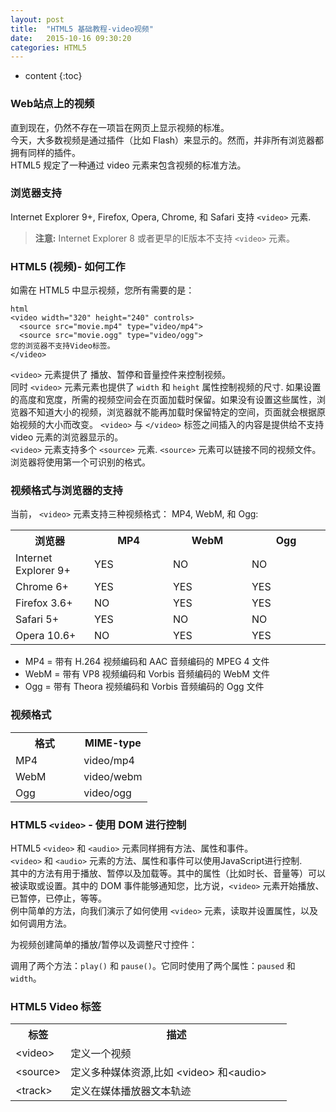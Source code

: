 ```yaml
---
layout: post
title:  "HTML5 基础教程-video视频"
date:   2015-10-16 09:30:20
categories: HTML5
---
```


* content
{:toc}


### Web站点上的视频

直到现在，仍然不存在一项旨在网页上显示视频的标准。  
今天，大多数视频是通过插件（比如 Flash）来显示的。然而，并非所有浏览器都拥有同样的插件。  
HTML5 规定了一种通过 video 元素来包含视频的标准方法。

### 浏览器支持


Internet Explorer 9+, Firefox, Opera, Chrome, 和 Safari 支持 `<video>` 元素.  
> **注意:** Internet Explorer 8 或者更早的IE版本不支持 `<video>` 元素。

### HTML5 (视频)- 如何工作

如需在 HTML5 中显示视频，您所有需要的是：

    html
	<video width="320" height="240" controls>
	  <source src="movie.mp4" type="video/mp4">
	  <source src="movie.ogg" type="video/ogg">
	您的浏览器不支持Video标签。
	</video>


`<video>` 元素提供了 播放、暂停和音量控件来控制视频。  
同时 `<video>` 元素元素也提供了 `width` 和 `height` 属性控制视频的尺寸.  如果设置的高度和宽度，所需的视频空间会在页面加载时保留。如果没有设置这些属性，浏览器不知道大小的视频，浏览器就不能再加载时保留特定的空间，页面就会根据原始视频的大小而改变。
`<video>` 与 `</video>` 标签之间插入的内容是提供给不支持 video 元素的浏览器显示的。  
`<video>` 元素支持多个 `<source>` 元素. `<source>` 元素可以链接不同的视频文件。浏览器将使用第一个可识别的格式。

### 视频格式与浏览器的支持

当前， `<video>` 元素支持三种视频格式： MP4, WebM, 和 Ogg:

<table > <tbody><tr> <th width="25%">浏览器</th> <th width="25%">MP4</th> <th width="25%">WebM</th> <th width="25%">Ogg</th> </tr> <tr> <td>Internet Explorer 9+</td> <td>YES</td> <td>NO</td> <td>NO</td> </tr> <tr> <td>Chrome 6+</td> <td>YES</td> <td>YES</td> <td>YES</td> </tr> <tr> <td>Firefox 3.6+</td> <td>NO</td> <td>YES</td> <td>YES</td> </tr> <tr> <td>Safari 5+</td> <td>YES</td> <td>NO</td> <td>NO</td> </tr> <tr> <td>Opera 10.6+</td> <td>NO</td> <td>YES</td> <td>YES</td> </tr> </tbody></table>

- MP4 = 带有 H.264 视频编码和 AAC 音频编码的 MPEG 4 文件
- WebM = 带有 VP8 视频编码和 Vorbis 音频编码的 WebM 文件
- Ogg = 带有 Theora 视频编码和 Vorbis 音频编码的 Ogg 文件

### 视频格式

<table> <tbody><tr> <th width="50%">格式</th> <th width="50%">MIME-type</th> </tr> <tr> <td>MP4</td> <td>video/mp4</td> </tr> <tr> <td>WebM</td> <td>video/webm</td> </tr> <tr> <td>Ogg</td> <td>video/ogg</td> </tr> </tbody></table>

### HTML5 `<video>` - 使用 DOM 进行控制

HTML5 `<video>` 和 `<audio>` 元素同样拥有方法、属性和事件。  
`<video>` 和 `<audio>` 元素的方法、属性和事件可以使用JavaScript进行控制.  
其中的方法有用于播放、暂停以及加载等。其中的属性（比如时长、音量等）可以被读取或设置。其中的 DOM 事件能够通知您，比方说，`<video>` 元素开始播放、已暂停，已停止，等等。  
例中简单的方法，向我们演示了如何使用 `<video>` 元素，读取并设置属性，以及如何调用方法。

 
为视频创建简单的播放/暂停以及调整尺寸控件：



调用了两个方法：`play()` 和 `pause()`。它同时使用了两个属性：`paused` 和 `width`。



### HTML5 Video 标签

<table> <tbody><tr> <th width="20%">标签</th> <th width="80%">描述</th> </tr> <tr> <td>&lt;video&gt;</td> <td>定义一个视频</td> </tr> <tr> <td>&lt;source&gt;</td> <td>定义多种媒体资源,比如 &lt;video&gt; 和&lt;audio&gt;</td> </tr> <tr> <td>&lt;track&gt;</td> <td>定义在媒体播放器文本轨迹</td> </tr> </tbody></table>